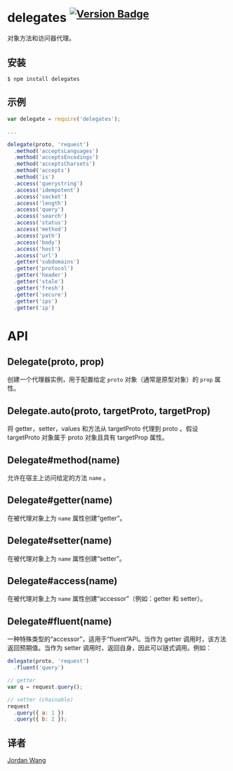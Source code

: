# delegates <sup>[![Version Badge](http://versionbadg.es/tj/node-delegates.svg)](https://www.npmjs.com/package/delegates)</sup>

对象方法和访问器代理。

## 安装

```
$ npm install delegates
```

## 示例

```js
var delegate = require('delegates');

...

delegate(proto, 'request')
  .method('acceptsLanguages')
  .method('acceptsEncodings')
  .method('acceptsCharsets')
  .method('accepts')
  .method('is')
  .access('querystring')
  .access('idempotent')
  .access('socket')
  .access('length')
  .access('query')
  .access('search')
  .access('status')
  .access('method')
  .access('path')
  .access('body')
  .access('host')
  .access('url')
  .getter('subdomains')
  .getter('protocol')
  .getter('header')
  .getter('stale')
  .getter('fresh')
  .getter('secure')
  .getter('ips')
  .getter('ip')
```

# API

## Delegate(proto, prop)

创建一个代理器实例，用于配置给定 `proto` 对象（通常是原型对象）的 `prop` 属性。

## Delegate.auto(proto, targetProto, targetProp)

将 getter，setter，values 和方法从 targetProto 代理到 proto 。假设 targetProto 对象属于 proto 对象且具有 targetProp 属性。

## Delegate#method(name)

允许在宿主上访问给定的方法 `name` 。

## Delegate#getter(name)

在被代理对象上为 `name` 属性创建“getter”。

## Delegate#setter(name)

在被代理对象上为 `name` 属性创建“setter”。

## Delegate#access(name)

在被代理对象上为 `name` 属性创建“accessor”（例如：getter 和 setter）。

## Delegate#fluent(name)

一种特殊类型的“accessor”，适用于“fluent”API。当作为 getter 调用时，该方法返回预期值。当作为 setter 调用时，返回自身，因此可以链式调用。例如：

```js
delegate(proto, 'request')
  .fluent('query')

// getter
var q = request.query();

// setter (chainable)
request
  .query({ a: 1 })
  .query({ b: 2 });
```

## 译者

[Jordan Wang](https://github.com/mingmingwon/)
